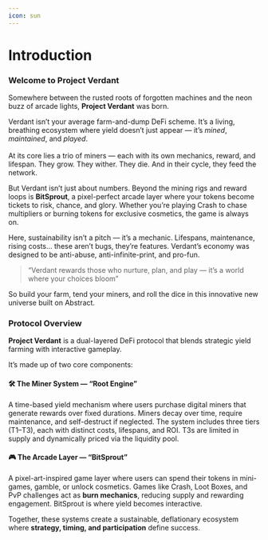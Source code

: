 ```yaml
---
icon: sun
---
```


# Introduction

### Welcome to Project Verdant

Somewhere between the rusted roots of forgotten machines and the neon buzz of arcade lights, **Project Verdant** was born.

Verdant isn’t your average farm-and-dump DeFi scheme. It’s a living, breathing ecosystem where yield doesn’t just appear — it’s _mined_, _maintained_, and _played_.\
\
At its core lies a trio of miners — each with its own mechanics, reward, and lifespan. They grow. They wither. They die. And in their cycle, they feed the network.

But Verdant isn’t just about numbers. Beyond the mining rigs and reward loops is **BitSprout**, a pixel-perfect arcade layer where your tokens become tickets to risk, chance, and glory. Whether you’re playing Crash to chase multipliers or burning tokens for exclusive cosmetics, the game is always on.

Here, sustainability isn’t a pitch — it’s a mechanic. Lifespans, maintenance, rising costs… these aren’t bugs, they’re features. Verdant’s economy was designed to be anti-abuse, anti-infinite-print, and pro-fun.

> “Verdant rewards those who nurture, plan, and play — it’s a world where your choices bloom”

So build your farm, tend your miners, and roll the dice in this innovative new universe built on Abstract.

### Protocol Overview

**Project Verdant** is a dual-layered DeFi protocol that blends strategic yield farming with interactive gameplay.

It’s made up of two core components:

#### 🛠 **The Miner System — “Root Engine”**

A time-based yield mechanism where users purchase digital miners that generate rewards over fixed durations. Miners decay over time, require maintenance, and self-destruct if neglected. The system includes three tiers (T1–T3), each with distinct costs, lifespans, and ROI. T3s are limited in supply and dynamically priced via the liquidity pool.

#### 🎮 **The Arcade Layer — “BitSprout”**

A pixel-art-inspired game layer where users can spend their tokens in mini-games, gamble, or unlock cosmetics. Games like Crash, Loot Boxes, and PvP challenges act as **burn mechanics**, reducing supply and rewarding engagement. BitSprout is where yield becomes interactive.

Together, these systems create a sustainable, deflationary ecosystem where **strategy, timing, and participation** define success.



